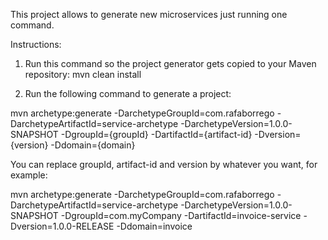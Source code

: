 This project allows to generate new microservices just running one command.

Instructions:

1) Run this command so the project generator gets copied to your Maven repository:
mvn clean install


2) Run the following command to generate a project:

mvn archetype:generate -DarchetypeGroupId=com.rafaborrego -DarchetypeArtifactId=service-archetype -DarchetypeVersion=1.0.0-SNAPSHOT -DgroupId={groupId} -DartifactId={artifact-id} -Dversion={version} -Ddomain={domain}

You can replace groupId, artifact-id and version by whatever you want, for example:

mvn archetype:generate -DarchetypeGroupId=com.rafaborrego -DarchetypeArtifactId=service-archetype -DarchetypeVersion=1.0.0-SNAPSHOT -DgroupId=com.myCompany -DartifactId=invoice-service -Dversion=1.0.0-RELEASE -Ddomain=invoice

